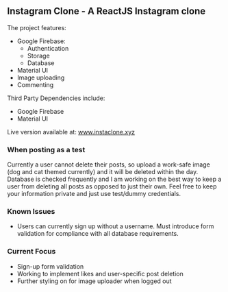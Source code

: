## Instagram Clone - A ReactJS Instagram clone

The project features:

- Google Firebase:
  - Authentication
  - Storage
  - Database
- Material UI
- Image uploading
- Commenting

Third Party Dependencies include: 
- Google Firebase
- Material UI

Live version available at: www.instaclone.xyz

### When posting as a test
  
Currently a user cannot delete their posts, so upload a work-safe image (dog and cat themed currently) and it will be deleted within the day. Database is checked frequently and I am working on the best way to keep a user from deleting all posts as opposed to just their own.
Feel free to keep your information private and just use test/dummy credentials.

### Known Issues

- Users can currently sign up without a username. Must introduce form validation for compliance with all database requirements.

### Current Focus
- Sign-up form validation
- Working to implement likes and user-specific post deletion
- Further styling on for image uploader when logged out
